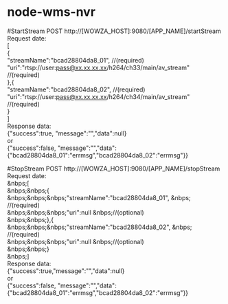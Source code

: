 # node-wms-nvr

#StartStream
POST http://[WOWZA_HOST]:9080/[APP_NAME]/startStream</br>
Request date:</br>
    [</br>
        {</br>
            "streamName":"bcad28804da8_01",                                 //(required)</br>
            "uri":"rtsp://user:pass@xx.xx.xx.xx/h264/ch33/main/av_stream"   //(required)</br>
        },{</br>
            "streamName":"bcad28804da8_02",                                 //(required)</br>
            "uri":"rtsp://user:pass@xx.xx.xx.xx/h264/ch34/main/av_stream"   //(required)</br>
        }</br>
    ]</br>
Response data:</br>
    {"success":true, "message":"","data":null}</br>
or</br>
    {"success":false, "message":"","data":{"bcad28804da8_01":"errmsg","bcad28804da8_02":\"errmsg\"}}

#StopStream
POST http://[WOWZA_HOST]:9080/[APP_NAME]/stopStream</br>
Request date:</br>
&nbps;[</br>
    &nbps;&nbps;{</br>
        &nbps;&nbps;&nbps;"streamName":"bcad28804da8_01",                              &nbps; //(required)</br>
        &nbps;&nbps;&nbps;"uri":null &nbps;//(optional)</br>
    &nbps;&nbps;},{</br>
        &nbps;&nbps;&nbps;"streamName":"bcad28804da8_02",                              &nbps; //(required)</br>
        &nbps;&nbps;&nbps;"uri":null &nbps;//(optional)</br>
    &nbps;&nbps;}</br>
&nbps;]</br>
Response data:</br>
    {"success":true,"message":"","data":null}</br>
 or</br>
    {"success":false, "message":"","data":{"bcad28804da8_01":"errmsg","bcad28804da8_02":\"errmsg\"}}
